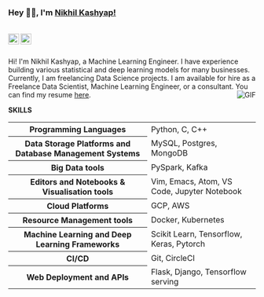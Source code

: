 ### Hey 👋🏽, I'm [Nikhil Kashyap!](https://nikhilskashyap.github.io/)

<br>

<a href="https://www.linkedin.com/in/nikhilskashyap/">
<img align="left" alt="Nikhil's LinkedIN" width="22px" src="https://cdn.jsdelivr.net/npm/simple-icons@v3/icons/linkedin.svg" />
</a>

<a href="mailto: s.nikhilkashyap@gmail.com">
<img align="left" alt="Nikhil's Gmail" width="22px" src="https://cdn.jsdelivr.net/npm/simple-icons@3.12.0/icons/gmail.svg" />
</a>

<br>
<br>

Hi! I'm Nikhil Kashyap, a Machine Learning Engineer. I have experience building various statistical and deep learning models for many businesses. Currently, I am freelancing Data Science projects. I am available for hire as a Freelance Data Scientist, Machine Learning Engineer, or a consultant. You can find my resume [here](https://nikhilskashyap.github.io/cv/). 
<img align="right" alt="GIF" src="https://media.giphy.com/media/wypKXPQggwaCA/giphy.gif" />

**SKILLS** 
<br>
<table>
            <tr>
                <th>Programming Languages</th>
                <td>Python, C, C++</td>
            </tr>
            <tr>
                <th>Data Storage Platforms and Database Management Systems</th>
                <td>MySQL, Postgres, MongoDB</td>
            </tr>
            <tr>
                <th>Big Data tools</th>
                <td>PySpark, Kafka</td>
            </tr>
            <tr>
                <th>Editors and Notebooks & Visualisation tools</th>
                <td>Vim, Emacs, Atom, VS Code, Jupyter Notebook</td>
            </tr>
            <tr>
                <th>Cloud Platforms</th>
                <td>GCP, AWS</td>
            </tr>
            <tr>
                <th>Resource Management tools</th>
                <td>Docker, Kubernetes</td>
            </tr>
            <tr>
                <th>Machine Learning and Deep Learning Frameworks</th>
                <td>Scikit Learn, Tensorflow, Keras, Pytorch</td>
            </tr>
            <tr>
                <th>CI/CD</th>
                <td>Git, CircleCI</td>
            </tr>
            <tr>
                <th>Web Deployment and APIs</th>
                <td>Flask, Django, Tensorflow serving</td>
            </tr>

</table>
<br>

